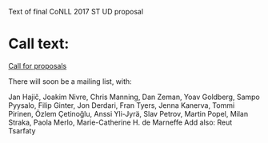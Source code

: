 Text of final CoNLL 2017 ST UD proposal

# Call text: 
[Call for proposals](http://www.conll.org/cfprop-sharedtask-2017)

There will soon be a mailing list, with:

Jan Hajič, Joakim Nivre, Chris Manning, Dan Zeman, Yoav Goldberg, Sampo Pyysalo, 
Filip Ginter, Jon Derdari, Fran Tyers, Jenna Kanerva, Tommi Pirinen, 
Özlem Çetinoğlu, Anssi Yli-Jyrä, Slav Petrov, Martin Popel, Milan Straka, 
Paola Merlo, Marie-Catherine H. de Marneffe
Add also:
Reut Tsarfaty

